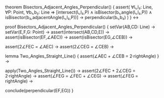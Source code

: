 theorem Bisectors_Adjacent_Angles_Perpendicular() {
  assert(
    ∀l₁,l₂: Line, ∀P: Point, ∀b₁,b₂: Line ⇒
    [intersect(l₁,l₂,P) ∧ 
     isBisector(b₁,angle(l₁,l₂,P)) ∧
     isBisector(b₂,adjacentAngle(l₁,l₂,P))] →
    perpendicular(b₁,b₂)
  )
} ↔

proof Bisectors_Adjacent_Angles_Perpendicular() {
  setVar(AB,CD: Line) →
  setVar(E,F,G: Point) →
  assert(intersect(AB,CD,E)) →
  assert(isBisector(EF,∠AEC)) →
  assert(isBisector(EG,∠CEB)) →
  
  assert(2∠FEC = ∠AEC) →
  assert(2∠CEG = ∠CEB) →
  
  lemma Two_Angles_Straight_Line() {
    assert(∠AEC + ∠CEB = 2·rightAngle)
  } →
  
  apply(Two_Angles_Straight_Line()) →
  assert(2∠FEC + 2∠CEG = 2·rightAngle) →
  assert(∠FEG = ∠FEC + ∠CEG) →
  assert(∠FEG = rightAngle) →
  
  conclude(perpendicular(EF,EG))
}